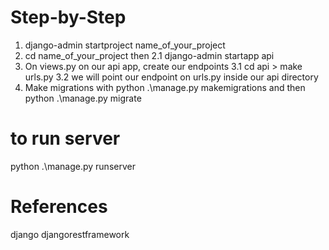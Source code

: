 # Step-by-Step

1. django-admin startproject name_of_your_project
2. cd name_of_your_project then
   2.1 django-admin startapp api
3. On views.py on our api app, create our endpoints
   3.1 cd api > make urls.py
   3.2 we will point our endpoint on urls.py inside our api directory
4. Make migrations with python .\manage.py makemigrations and then python .\manage.py migrate

# to run server

python .\manage.py runserver

# References

django
djangorestframework
